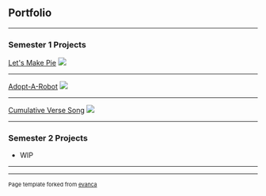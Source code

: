 ## Portfolio

---

### Semester 1 Projects 

[Let's Make Pie](/sample_page)
<img src="images/dummy_thumbnail.jpg?raw=true"/>

---
[Adopt-A-Robot](/pdf/sample_presentation.pdf)
<img src="images/dummy_thumbnail.jpg?raw=true"/>

---
[Cumulative Verse Song](http://example.com/)
<img src="images/dummy_thumbnail.jpg?raw=true"/>

---

### Semester 2 Projects

- WIP

---




---
<p style="font-size:11px">Page template forked from <a href="https://github.com/evanca/quick-portfolio">evanca</a></p>
<!-- Remove above link if you don't want to attibute -->
